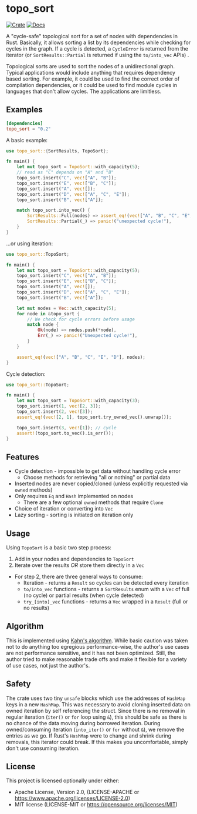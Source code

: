 # topo_sort

[![Crate](https://img.shields.io/crates/v/topo_sort?style=for-the-badge)](https://crates.io/crates/topo_sort)
[![Docs](https://img.shields.io/docsrs/topo_sort?style=for-the-badge)](https://docs.rs/topo_sort)

A "cycle-safe" topological sort for a set of nodes with dependencies in Rust.
Basically, it allows sorting a list by its dependencies while checking for
cycles in the graph. If a cycle is detected, a `CycleError` is returned from the
iterator (or `SortResults::Partial` is returned if using the `to/into_vec` APIs)
.

Topological sorts are used to sort the nodes of a unidirectional graph. Typical
applications would include anything that requires dependency based sorting. For
example, it could be used to find the correct order of compilation dependencies,
or it could be used to find module cycles in languages that don't allow cycles.
The applications are limitless.

## Examples

```toml
[dependencies]
topo_sort = "0.2"
```

A basic example:

```rust
use topo_sort::{SortResults, TopoSort};

fn main() {
    let mut topo_sort = TopoSort::with_capacity(5);
    // read as "C" depends on "A" and "B"
    topo_sort.insert("C", vec!["A", "B"]);
    topo_sort.insert("E", vec!["B", "C"]);
    topo_sort.insert("A", vec![]);
    topo_sort.insert("D", vec!["A", "C", "E"]);
    topo_sort.insert("B", vec!["A"]);

    match topo_sort.into_vec() {
        SortResults::Full(nodes) => assert_eq!(vec!["A", "B", "C", "E", "D"], nodes),
        SortResults::Partial(_) => panic!("unexpected cycle!"),
    }
}
```

...or using iteration:

```rust
use topo_sort::TopoSort;

fn main() {
    let mut topo_sort = TopoSort::with_capacity(5);
    topo_sort.insert("C", vec!["A", "B"]);
    topo_sort.insert("E", vec!["B", "C"]);
    topo_sort.insert("A", vec![]);
    topo_sort.insert("D", vec!["A", "C", "E"]);
    topo_sort.insert("B", vec!["A"]);

    let mut nodes = Vec::with_capacity(5);
    for node in &topo_sort {
        // We check for cycle errors before usage
        match node {
            Ok(node) => nodes.push(*node),
            Err(_) => panic!("Unexpected cycle!"),
        }
    }

    assert_eq!(vec!["A", "B", "C", "E", "D"], nodes);
}
```

Cycle detection:

```rust
use topo_sort::TopoSort;

fn main() {
    let mut topo_sort = TopoSort::with_capacity(3);
    topo_sort.insert(1, vec![2, 3]);
    topo_sort.insert(2, vec![3]);
    assert_eq!(vec![2, 1], topo_sort.try_owned_vec().unwrap());

    topo_sort.insert(3, vec![1]); // cycle
    assert!(topo_sort.to_vec().is_err());
}
```

## Features

* Cycle detection - impossible to get data without handling cycle error
    * Choose methods for retrieving "all or nothing" or partial data
* Inserted nodes are never copied/cloned (unless explicitly requested
  via `owned` methods)
* Only requires `Eq` and `Hash` implemented on nodes
    * There are a few optional `owned` methods that require `Clone`
* Choice of iteration or converting into `Vec`
* Lazy sorting - sorting is initiated on iteration only

## Usage

Using `TopoSort` is a basic two step process:

1. Add in your nodes and dependencies to `TopoSort`
2. Iterate over the results *OR* store them directly in a `Vec`

* For step 2, there are three general ways to consume:
    * Iteration - returns a `Result` so cycles can be detected every iteration
    * `to/into_vec` functions - returns a `SortResults` enum with a `Vec` of
      full (no cycle) or partial results (when cycle detected)
    * `try_[into]_vec` functions - returns a `Vec` wrapped in a `Result` (full
      or no results)

## Algorithm

This is implemented
using [Kahn's algorithm](https://en.wikipedia.org/wiki/Topological_sorting).
While basic caution was taken not to do anything too egregious performance-wise,
the author's use cases are not performance sensitive, and it has not been
optimized. Still, the author tried to make reasonable trade offs and make it
flexible for a variety of use cases, not just the author's.

## Safety

The crate uses two tiny `unsafe` blocks which use the addresses of `HashMap`
keys in a new `HashMap`. This was necessary to avoid cloning inserted data on
owned iteration by self referencing the struct. Since there is no removal in
regular iteration (`iter()` or `for` loop using `&`), this should be safe as
there is no chance of the data moving during borrowed iteration. During
owned/consuming iteration (`into_iter()` or `for` without `&`), we remove the
entries as we go. If Rust's `HashMap` were to change and shrink during removals,
this iterator could break. If this makes you uncomfortable, simply don't use
consuming iteration.

## License

This project is licensed optionally under either:

* Apache License, Version 2.0, (LICENSE-APACHE
  or https://www.apache.org/licenses/LICENSE-2.0)
* MIT license (LICENSE-MIT or https://opensource.org/licenses/MIT)
